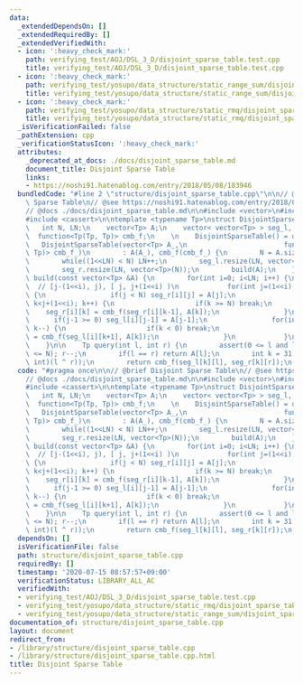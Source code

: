 ```yaml
---
data:
  _extendedDependsOn: []
  _extendedRequiredBy: []
  _extendedVerifiedWith:
  - icon: ':heavy_check_mark:'
    path: verifying_test/AOJ/DSL_3_D/disjoint_sparse_table.test.cpp
    title: verifying_test/AOJ/DSL_3_D/disjoint_sparse_table.test.cpp
  - icon: ':heavy_check_mark:'
    path: verifying_test/yosupo/data_structure/static_range_sum/disjoint_sparse_table.test.cpp
    title: verifying_test/yosupo/data_structure/static_range_sum/disjoint_sparse_table.test.cpp
  - icon: ':heavy_check_mark:'
    path: verifying_test/yosupo/data_structure/static_rmq/disjoint_sparse_table.test.cpp
    title: verifying_test/yosupo/data_structure/static_rmq/disjoint_sparse_table.test.cpp
  _isVerificationFailed: false
  _pathExtension: cpp
  _verificationStatusIcon: ':heavy_check_mark:'
  attributes:
    _deprecated_at_docs: ./docs/disjoint_sparse_table.md
    document_title: Disjoint Sparse Table
    links:
    - https://noshi91.hatenablog.com/entry/2018/05/08/183946
  bundledCode: "#line 2 \"structure/disjoint_sparse_table.cpp\"\n\n// @brief Disjoint\
    \ Sparse Table\n// @see https://noshi91.hatenablog.com/entry/2018/05/08/183946\n\
    // @docs ./docs/disjoint_sparse_table.md\n\n#include <vector>\n#include <functional>\n\
    #include <cassert>\n\ntemplate <typename Tp>\nstruct DisjointSparseTable {\n \
    \   int N, LN;\n    vector<Tp> A;\n    vector< vector<Tp> > seg_l, seg_r;\n  \
    \  function<Tp(Tp, Tp)> cmb_f;\n    \n    DisjointSparseTable() = default;\n \
    \   DisjointSparseTable(vector<Tp> A_,\n                        function<Tp(Tp,\
    \ Tp)> cmb_f_)\n        : A(A_), cmb_f(cmb_f_) {\n        N = A.size(), LN = 1;\n\
    \        while((1<<LN) < N) LN++;\n        seg_l.resize(LN, vector<Tp>(N));\n\
    \        seg_r.resize(LN, vector<Tp>(N));\n        build(A);\n    }\n\n    void\
    \ build(const vector<Tp> &A) {\n        for(int i=0; i<LN; i++) {\n          \
    \  // [j-(1<<i), j), [ j, j+(1<<i) )\n            for(int j=(1<<i); j<=N; j+=(1<<(i+1)))\
    \ {\n                if(j < N) seg_r[i][j] = A[j];\n                for(int k=j+1;\
    \ k<j+(1<<i); k++) {\n                    if(k >= N) break;\n                \
    \    seg_r[i][k] = cmb_f(seg_r[i][k-1], A[k]);\n                }\n          \
    \      if(j-1 >= 0) seg_l[i][j-1] = A[j-1];\n                for(int k=j-2; k>=j-(1<<i);\
    \ k--) {\n                    if(k < 0) break;\n                    seg_l[i][k]\
    \ = cmb_f(seg_l[i][k+1], A[k]);\n                }\n            }\n        }\n\
    \    }\n\n    Tp query(int l, int r) {\n        assert(0 <= l and l < r and r\
    \ <= N); r--;\n        if(l == r) return A[l];\n        int k = 31 - __builtin_clz((unsigned\
    \ int)(l ^ r));\n        return cmb_f(seg_l[k][l], seg_r[k][r]);\n    }\n};\n"
  code: "#pragma once\n\n// @brief Disjoint Sparse Table\n// @see https://noshi91.hatenablog.com/entry/2018/05/08/183946\n\
    // @docs ./docs/disjoint_sparse_table.md\n\n#include <vector>\n#include <functional>\n\
    #include <cassert>\n\ntemplate <typename Tp>\nstruct DisjointSparseTable {\n \
    \   int N, LN;\n    vector<Tp> A;\n    vector< vector<Tp> > seg_l, seg_r;\n  \
    \  function<Tp(Tp, Tp)> cmb_f;\n    \n    DisjointSparseTable() = default;\n \
    \   DisjointSparseTable(vector<Tp> A_,\n                        function<Tp(Tp,\
    \ Tp)> cmb_f_)\n        : A(A_), cmb_f(cmb_f_) {\n        N = A.size(), LN = 1;\n\
    \        while((1<<LN) < N) LN++;\n        seg_l.resize(LN, vector<Tp>(N));\n\
    \        seg_r.resize(LN, vector<Tp>(N));\n        build(A);\n    }\n\n    void\
    \ build(const vector<Tp> &A) {\n        for(int i=0; i<LN; i++) {\n          \
    \  // [j-(1<<i), j), [ j, j+(1<<i) )\n            for(int j=(1<<i); j<=N; j+=(1<<(i+1)))\
    \ {\n                if(j < N) seg_r[i][j] = A[j];\n                for(int k=j+1;\
    \ k<j+(1<<i); k++) {\n                    if(k >= N) break;\n                \
    \    seg_r[i][k] = cmb_f(seg_r[i][k-1], A[k]);\n                }\n          \
    \      if(j-1 >= 0) seg_l[i][j-1] = A[j-1];\n                for(int k=j-2; k>=j-(1<<i);\
    \ k--) {\n                    if(k < 0) break;\n                    seg_l[i][k]\
    \ = cmb_f(seg_l[i][k+1], A[k]);\n                }\n            }\n        }\n\
    \    }\n\n    Tp query(int l, int r) {\n        assert(0 <= l and l < r and r\
    \ <= N); r--;\n        if(l == r) return A[l];\n        int k = 31 - __builtin_clz((unsigned\
    \ int)(l ^ r));\n        return cmb_f(seg_l[k][l], seg_r[k][r]);\n    }\n};\n"
  dependsOn: []
  isVerificationFile: false
  path: structure/disjoint_sparse_table.cpp
  requiredBy: []
  timestamp: '2020-07-15 08:57:57+09:00'
  verificationStatus: LIBRARY_ALL_AC
  verifiedWith:
  - verifying_test/AOJ/DSL_3_D/disjoint_sparse_table.test.cpp
  - verifying_test/yosupo/data_structure/static_rmq/disjoint_sparse_table.test.cpp
  - verifying_test/yosupo/data_structure/static_range_sum/disjoint_sparse_table.test.cpp
documentation_of: structure/disjoint_sparse_table.cpp
layout: document
redirect_from:
- /library/structure/disjoint_sparse_table.cpp
- /library/structure/disjoint_sparse_table.cpp.html
title: Disjoint Sparse Table
---
```

